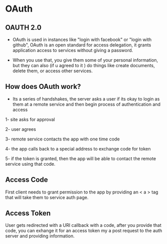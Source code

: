 # OAuth

## OAUTH 2.0

* OAuth is used in instances like "login with facebook" or "login with github", OAuth is an open standard for access delegation, it grants application access to services without giving a password.

* When you use that, you give them some of your personal information, but they can also (if u agreed to it ) do things like create documents, delete them, or access other services.

## How does OAuth work?

* Its a series of handshakes, the server asks a user if its okay to login as them at a remote service and then begin process of authentication and access

1- site asks for approval 

2- user agrees 

3- remote service contacts the app with one time code 

4- the app calls back to a special address to exchange code for token 

5- if the token is granted, then the app will be able to contact the remote service using that code.

## Access Code

First client needs to grant permission to the app by providing an < a > tag that will take them to service auth page.

## Access Token

User gets redirected with a URI callback with a code, after you provide that code, you can exhange it for an access token my a post request to the auth server and providing information.
